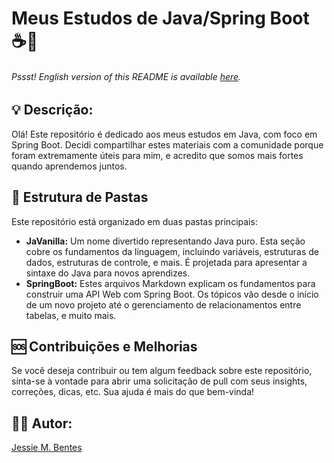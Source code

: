 # Meus Estudos de Java/Spring Boot ☕🍃
###### _Pssst! English version of this README is available [here](./EN_US.md)._

## 💡 **Descrição:**  
Olá! Este repositório é dedicado aos meus estudos em Java, com foco em Spring Boot. 
Decidi compartilhar estes materiais com a comunidade porque foram extremamente úteis para mim, e acredito que somos mais fortes quando aprendemos juntos.

## 🎁 **Estrutura de Pastas**
Este repositório está organizado em duas pastas principais:
- **JaVanilla:** Um nome divertido representando Java puro. Esta seção cobre os fundamentos da linguagem, incluindo variáveis, estruturas de dados, estruturas de controle, e mais. É projetada para apresentar a sintaxe do Java para novos aprendizes.
- **SpringBoot:** Estes arquivos Markdown explicam os fundamentos para construir uma API Web com Spring Boot. Os tópicos vão desde o início de um novo projeto até o gerenciamento de relacionamentos entre tabelas, e muito mais.

## 🆘 **Contribuições e Melhorias**
Se você deseja contribuir ou tem algum feedback sobre este repositório, sinta-se à vontade para abrir uma solicitação de pull com seus insights, correções, dicas, etc. 
Sua ajuda é mais do que bem-vinda!

## 🙋‍♀️ **Autor:**  
[Jessie M. Bentes](https://github.com/LadyJessie19)
